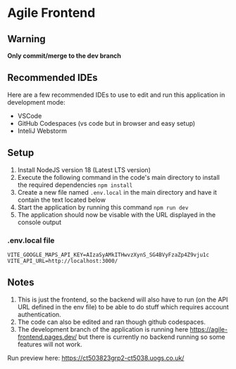 # Agile Frontend

## Warning

**Only commit/merge to the dev branch**

## Recommended IDEs

Here are a few recommended IDEs to use to edit and run this application in development mode:

- VSCode
- GitHub Codespaces (vs code but in browser and easy setup)
- InteliJ Webstorm

## Setup

1) Install NodeJS version 18 (Latest LTS version)
2) Execute the following command in the code's main directory to install the required dependencies `npm install`
3) Create a new file named `.env.local` in the main directory and have it contain the text located below
4) Start the application by running this command `npm run dev`
5) The application should now be visable with the URL displayed in the console output

### .env.local file

```env
VITE_GOOGLE_MAPS_API_KEY=AIzaSyAMkITHwvzXynS_SG4BVyFzaZp4Z9vju1c
VITE_API_URL=http://localhost:3000/
```

## Notes

1) This is just the frontend, so the backend will also have to run (on the API URL defined in the env file) to be able to do stuff which requires account authentication.
2) The code can also be edited and ran though github codespaces.
3) The development branch of the application is running here <https://agile-frontend.pages.dev/> but there is currently no backend running so some features will not work.

Run preview here: https://ct503823grp2-ct5038.uogs.co.uk/